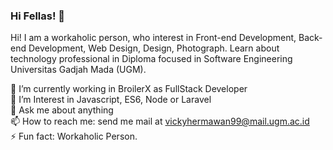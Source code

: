 ### Hi Fellas! 👋
Hi! I am a workaholic person, who interest in Front-end Development, Back-end Development, Web Design, Design, Photograph. Learn about technology professional in Diploma focused in Software Engineering Universitas Gadjah Mada (UGM). 

🔭 I’m currently working in BroilerX as FullStack Developer <br/>
🌱 I’m Interest in Javascript, ES6, Node or Laravel<br/>
💬 Ask me about anything<br/>
📫 How to reach me: send me mail at vickyhermawan99@mail.ugm.ac.id<br/>
⚡ Fun fact: Workaholic Person.<br/>
<!--
**vickyhermawan/vickyhermawan** is a ✨ _special_ ✨ repository because its `README.md` (this file) appears on your GitHub profile.
